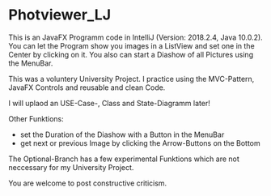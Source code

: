 # Photviewer_LJ

This is an JavaFX Programm code in IntelliJ (Version: 2018.2.4, Java 10.0.2).
You can let the Program show you images in a ListView and set one in the Center by clicking on it.
You also can start a Diashow of all Pictures using the MenuBar.

This was a voluntery University Project.
I practice using the MVC-Pattern, JavaFX Controls and reusable and clean Code.

I will uplaod an USE-Case-, Class and State-Diagramm later!

Other Funktions:
- set the Duration of the Diashow with a Button in the MenuBar
- get next or previous Image by clicking the Arrow-Buttons on the Bottom

The Optional-Branch has a few experimental Funktions which are not neccessary for my University Project.

You are welcome to post constructive criticism.
